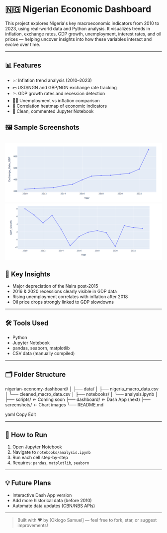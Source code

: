 # 🇳🇬 Nigerian Economic Dashboard

This project explores Nigeria's key macroeconomic indicators from 2010 to 2023, using real-world data and Python analysis. It visualizes trends in inflation, exchange rates, GDP growth, unemployment, interest rates, and oil prices — helping uncover insights into how these variables interact and evolve over time.

---

## 📊 Features

- 📈 Inflation trend analysis (2010–2023)
- 💵 USD/NGN and GBP/NGN exchange rate tracking
- 📉 GDP growth rates and recession detection
- 👷‍♂️ Unemployment vs inflation comparison
- 🔗 Correlation heatmap of economic indicators
- 🧪 Clean, commented Jupyter Notebook
## 🖼️ Sample Screenshots

![Inflation](screenshots/inflation_chart.png)
![GDP Growth](screenshots/gdp_chart.png)
---

## 🧠 Key Insights

- Major depreciation of the Naira post-2015
- 2016 & 2020 recessions clearly visible in GDP data
- Rising unemployment correlates with inflation after 2018
- Oil price drops strongly linked to GDP slowdowns

---

## 🛠️ Tools Used

- Python
- Jupyter Notebook
- pandas, seaborn, matplotlib
- CSV data (manually compiled)

---

## 🗂️ Folder Structure

nigerian-economy-dashboard/
│
├── data/
│ ├── nigeria_macro_data.csv
│ └── cleaned_macro_data.csv
│
├── notebooks/
│ └── analysis.ipynb
│
├── scripts/ ← Coming soon
├── dashboard/ ← Dash App (next)
├── screenshots/ ← Chart images
└── README.md

yaml
Copy
Edit

---

## 🧪 How to Run

1. Open Jupyter Notebook
2. Navigate to `notebooks/analysis.ipynb`
3. Run each cell step-by-step
4. Requires: `pandas`, `matplotlib`, `seaborn`

---

## 💡 Future Plans

- Interactive Dash App version
- Add more historical data (before 2010)
- Automate data updates (CBN/NBS APIs)

---

> Built with ❤️ by [Oklogo Samuel] — feel free to fork, star, or suggest improvements!